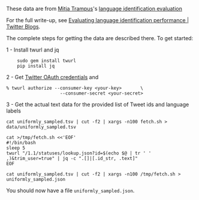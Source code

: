 These data are from [Mitja Trampus](https://github.com/mitjat)'s [language identification evaluation](https://github.com/mitjat/langid_eval/)

For the full write-up, see [Evaluating language identification performance | Twitter Blogs](https://blog.twitter.com/2015/evaluating-language-identification-performance).

The complete steps for getting the data are described there.  To get started:

1 - Install twurl and jq

```
    sudo gem install twurl
    pip install jq
```

2 - Get [Twitter OAuth credentials](https://apps.twitter.com/app/new) and 
```
% twurl authorize --consumer-key <your-key>       \
                    --consumer-secret <your-secret>
```

3 - Get the actual text data for the provided list of Tweet ids and language labels
```
cat uniformly_sampled.tsv | cut -f2 | xargs -n100 fetch.sh > data/uniformly_sampled.tsv

cat >/tmp/fetch.sh <<'EOF'
#!/bin/bash
sleep 5
twurl "/1.1/statuses/lookup.json?id=$(echo $@ | tr ' ' ,)&trim_user=true" | jq -c ".[]|[.id_str, .text]"
EOF

cat uniformly_sampled.tsv | cut -f2 | xargs -n100 /tmp/fetch.sh > uniformly_sampled.json
```
You should now have a file `uniformly_sampled.json`.
